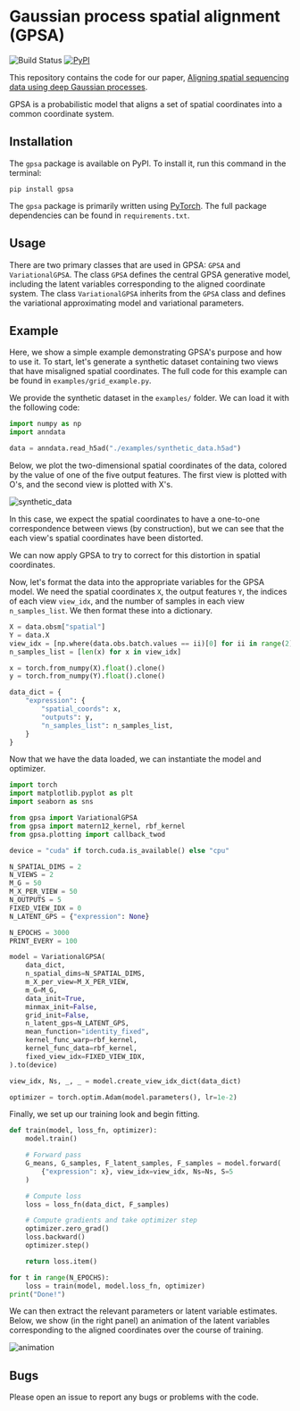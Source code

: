 # Gaussian process spatial alignment (GPSA)
![Build Status](https://github.com/andrewcharlesjones/spatial-alignment/actions/workflows/main.yml/badge.svg)
[![PyPI](https://img.shields.io/pypi/v/gpsa.svg?logo=pypi&logoColor=white&label=PyPI)](https://pypi.org/project/gpsa/)

This repository contains the code for our paper, [Aligning spatial sequencing data using deep Gaussian processes]().

GPSA is a probabilistic model that aligns a set of spatial coordinates into a common coordinate system.

## Installation

The `gpsa` package is available on PyPI. To install it, run this command in the terminal:

```
pip install gpsa
```

The `gpsa` package is primarily written using [PyTorch](https://pytorch.org/). The full package dependencies can be found in `requirements.txt`.

## Usage

There are two primary classes that are used in GPSA: `GPSA` and `VariationalGPSA`. The class `GPSA` defines the central GPSA generative model, including the latent variables corresponding to the aligned coordinate system. The class `VariationalGPSA` inherits from the `GPSA` class and defines the variational approximating model and variational parameters.

## Example

Here, we show a simple example demonstrating GPSA's purpose and how to use it. To start, let's generate a synthetic dataset containing two views that have misaligned spatial coordinates. The full code for this example can be found in `examples/grid_example.py`.

We provide the synthetic dataset in the `examples/` folder. We can load it with the following code:

```python
import numpy as np
import anndata

data = anndata.read_h5ad("./examples/synthetic_data.h5ad")
```

Below, we plot the two-dimensional spatial coordinates of the data, colored by the value of one of the five output features. The first view is plotted with O's, and the second view is plotted with X's.

![synthetic_data](examples/synthetic_data_example.png)

In this case, we expect the spatial coordinates to have a one-to-one correspondence between views (by construction), but we can see that the each view's spatial coordinates have been distorted.

We can now apply GPSA to try to correct for this distortion in spatial coordinates.

Now, let's format the data into the appropriate variables for the GPSA model. We need the spatial coordinates `X`, the output features `Y`, the indices of each view `view_idx`, and the number of samples in each view `n_samples_list`. We then format these into a dictionary.

```python
X = data.obsm["spatial"]
Y = data.X
view_idx = [np.where(data.obs.batch.values == ii)[0] for ii in range(2)]
n_samples_list = [len(x) for x in view_idx]

x = torch.from_numpy(X).float().clone()
y = torch.from_numpy(Y).float().clone()

data_dict = {
    "expression": {
        "spatial_coords": x,
        "outputs": y,
        "n_samples_list": n_samples_list,
    }
}
```

Now that we have the data loaded, we can instantiate the model and optimizer.

```python
import torch
import matplotlib.pyplot as plt
import seaborn as sns

from gpsa import VariationalGPSA
from gpsa import matern12_kernel, rbf_kernel
from gpsa.plotting import callback_twod

device = "cuda" if torch.cuda.is_available() else "cpu"

N_SPATIAL_DIMS = 2
N_VIEWS = 2
M_G = 50
M_X_PER_VIEW = 50
N_OUTPUTS = 5
FIXED_VIEW_IDX = 0
N_LATENT_GPS = {"expression": None}

N_EPOCHS = 3000
PRINT_EVERY = 100

model = VariationalGPSA(
    data_dict,
    n_spatial_dims=N_SPATIAL_DIMS,
    m_X_per_view=M_X_PER_VIEW,
    m_G=M_G,
    data_init=True,
    minmax_init=False,
    grid_init=False,
    n_latent_gps=N_LATENT_GPS,
    mean_function="identity_fixed",
    kernel_func_warp=rbf_kernel,
    kernel_func_data=rbf_kernel,
    fixed_view_idx=FIXED_VIEW_IDX,
).to(device)

view_idx, Ns, _, _ = model.create_view_idx_dict(data_dict)

optimizer = torch.optim.Adam(model.parameters(), lr=1e-2)
```

Finally, we set up our training look and begin fitting.

```python
def train(model, loss_fn, optimizer):
    model.train()

    # Forward pass
    G_means, G_samples, F_latent_samples, F_samples = model.forward(
        {"expression": x}, view_idx=view_idx, Ns=Ns, S=5
    )

    # Compute loss
    loss = loss_fn(data_dict, F_samples)

    # Compute gradients and take optimizer step
    optimizer.zero_grad()
    loss.backward()
    optimizer.step()

    return loss.item()

for t in range(N_EPOCHS):
    loss = train(model, model.loss_fn, optimizer)
print("Done!")
```

We can then extract the relevant parameters or latent variable estimates. Below, we show (in the right panel) an animation of the latent variables corresponding to the aligned coordinates over the course of training.

![animation](examples/alignment_animation.gif)

## Bugs

Please open an issue to report any bugs or problems with the code.
